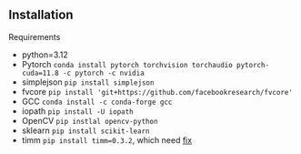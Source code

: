 Installation
---
Requirements

- python=3.12
- Pytorch `conda install pytorch torchvision torchaudio pytorch-cuda=11.8 -c pytorch -c nvidia`
- simplejson `pip install simplejson`
- fvcore `pip install 'git+https://github.com/facebookresearch/fvcore'`
- GCC `conda install -c conda-forge gcc`
- iopath `pip install -U iopath`
- OpenCV `pip instlal opencv-python`
- sklearn `pip install scikit-learn`
- timm `pip install timm=0.3.2`, which need [fix](https://github.com/huggingface/pytorch-image-models/issues/420#issuecomment-776459842)